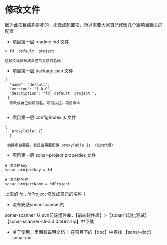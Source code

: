 # 修改文件
因为此项目结构是死的，未做成配置项，所以需要大家自己修改几个跟项目相关的配置

- 项目第一层 readme.md 文件

```
> fd  default  project 

这段文本修改成自己的文项目名称

```

- 项目第一层 package.json 文件

```
{
  "name": "default",
  "version": "1.0.0",
  "description": "fd  default  project ",
 }
  修改成自己的项目名，项目描述，项目版本
  
```
- 项目第一层 config/index.js 文件

```
{
   proxyTable: {}
  }
  
 根据项目需要，看是否需要配置 proxyTable.js （反向代理）
```

- 项目第一层 sonar-project.properties 文件

```
# 项目的key
sonar.projectKey = fd

# 项目的名称
sonar.projectName = fdProject

```

上面的  fd , fdProject 修改成自己的名称！



- 没有安装sonar-scanner的

sonar-scanner 从 svn前端组件库，【前端软件库】>【sonar自动化测试】【sonar-scanner-cli-3.3.0.1492.zip】中下载
- 关于使用，里面有说明文档！ 在项目下的【doc】中查找 【sonar-doc】 sonar.md








